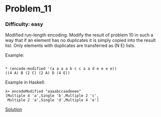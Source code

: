 # Problem_11
### Difficulty: easy
Modified run-length encoding.
Modify the result of problem 10 in such a way that if an element has no duplicates it is simply copied into the result list. Only elements with duplicates are transferred as (N E) lists.

Example:

```

* (encode-modified '(a a a a b c c a a d e e e e))
((4 A) B (2 C) (2 A) D (4 E))
```
Example in Haskell:

```
λ> encodeModified "aaaabccaadeeee"
[Multiple 4 'a',Single 'b',Multiple 2 'c',
 Multiple 2 'a',Single 'd',Multiple 4 'e']
```
[Solution](https://wiki.haskell.org/99_questions/Solutions/11)

